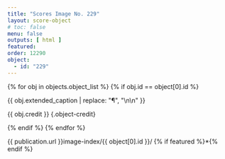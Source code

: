 ```yaml
---
title: "Scores Image No. 229"
layout: score-object
# toc: false
menu: false
outputs: [ html ]
featured: 
order: 12290
object:
  - id: "229"
---
```


{% for obj in objects.object_list %}
{% if obj.id == object[0].id %}

{{ obj.extended_caption | replace: "¶", "\n\n" }}

{{ obj.credit }} {.object-credit}

{% endif %}
{% endfor %}

<div class="object-credit object-url is-print-only">

{{ publication.url }}image-index/{{ object[0].id }}/ {% if featured %}*{% endif %}

</div>
